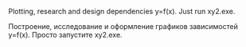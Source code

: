 Plotting, research and design dependencies y=f(x).
Just run xy2.exe.

Построение, исследование и оформление графиков зависимостей y=f(x).
Просто запустите xy2.exe.
